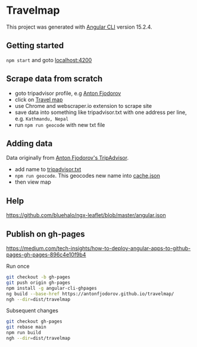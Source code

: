 # Travelmap

This project was generated with [Angular CLI](https://github.com/angular/angular-cli) version 15.2.4.

## Getting started

`npm start` and goto <localhost:4200>

## Scrape data from scratch

- goto tripadvisor profile, e.g [Anton Fjodorov](https://www.tripadvisor.com/Profile/antonfjodorov)
- click on [Travel map](https://www.tripadvisor.com/TravelMap-a_uid.9C1F11292E426BD15C28EDA8C2114F50)
- use Chrome and webscraper.io extension to scrape site
- save data into something like tripadvisor.txt with one address per line, e.g. `Kathmandu, Nepal`
- run `npm run geocode` with new txt file

## Adding data

Data originally from [Anton Fjodorov's TripAdvisor](https://www.tripadvisor.com/Profile/antonfjodorov).

- add name to [tripadvisor.txt](./src/data/tripadvisor.txt)
- `npm run geocode`. This geocodes new name into [cache.json](./src/data/cache.json)
- then view map

## Help

<https://github.com/bluehalo/ngx-leaflet/blob/master/angular.json>

## Publish on gh-pages

<https://medium.com/tech-insights/how-to-deploy-angular-apps-to-github-pages-gh-pages-896c4e10f9b4>

Run once

```sh
git checkout -b gh-pages
git push origin gh-pages
npm install -g angular-cli-ghpages
ng build --base-href https://antonfjodorov.github.io/travelmap/
ngh --dir=dist/travelmap
```

Subsequent changes

```sh
git checkout gh-pages
git rebase main
npm run build
ngh --dir=dist/travelmap
```
